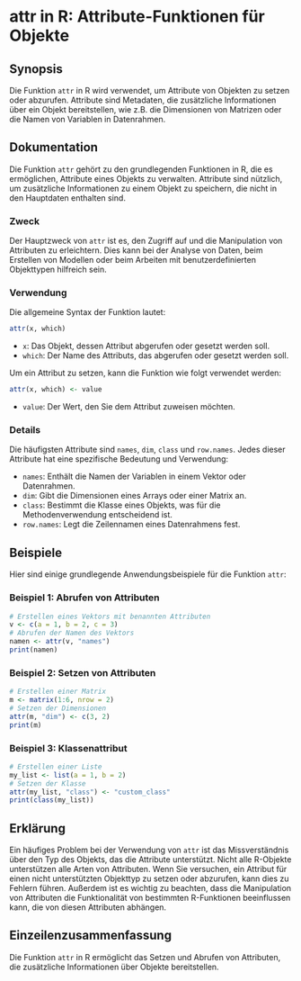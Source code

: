 <!--
Meta Description: # attr in R: Attribute-Funktionen für Objekte ## Synopsis Die Funktion `attr` in R wird verwendet, um Attribute von Objekten zu setzen oder abzurufen....
Meta Keywords: die, von, attr, der, attribute
-->

# attr in R: Attribute-Funktionen für Objekte

## Synopsis
Die Funktion `attr` in R wird verwendet, um Attribute von Objekten zu setzen oder abzurufen. Attribute sind Metadaten, die zusätzliche Informationen über ein Objekt bereitstellen, wie z.B. die Dimensionen von Matrizen oder die Namen von Variablen in Datenrahmen.

## Dokumentation
Die Funktion `attr` gehört zu den grundlegenden Funktionen in R, die es ermöglichen, Attribute eines Objekts zu verwalten. Attribute sind nützlich, um zusätzliche Informationen zu einem Objekt zu speichern, die nicht in den Hauptdaten enthalten sind.

### Zweck
Der Hauptzweck von `attr` ist es, den Zugriff auf und die Manipulation von Attributen zu erleichtern. Dies kann bei der Analyse von Daten, beim Erstellen von Modellen oder beim Arbeiten mit benutzerdefinierten Objekttypen hilfreich sein.

### Verwendung
Die allgemeine Syntax der Funktion lautet:
```R
attr(x, which)
```
- `x`: Das Objekt, dessen Attribut abgerufen oder gesetzt werden soll.
- `which`: Der Name des Attributs, das abgerufen oder gesetzt werden soll.

Um ein Attribut zu setzen, kann die Funktion wie folgt verwendet werden:
```R
attr(x, which) <- value
```
- `value`: Der Wert, den Sie dem Attribut zuweisen möchten.

### Details
Die häufigsten Attribute sind `names`, `dim`, `class` und `row.names`. Jedes dieser Attribute hat eine spezifische Bedeutung und Verwendung:
- `names`: Enthält die Namen der Variablen in einem Vektor oder Datenrahmen.
- `dim`: Gibt die Dimensionen eines Arrays oder einer Matrix an.
- `class`: Bestimmt die Klasse eines Objekts, was für die Methodenverwendung entscheidend ist.
- `row.names`: Legt die Zeilennamen eines Datenrahmens fest.

## Beispiele
Hier sind einige grundlegende Anwendungsbeispiele für die Funktion `attr`:

### Beispiel 1: Abrufen von Attributen
```R
# Erstellen eines Vektors mit benannten Attributen
v <- c(a = 1, b = 2, c = 3)
# Abrufen der Namen des Vektors
namen <- attr(v, "names")
print(namen)
```

### Beispiel 2: Setzen von Attributen
```R
# Erstellen einer Matrix
m <- matrix(1:6, nrow = 2)
# Setzen der Dimensionen
attr(m, "dim") <- c(3, 2)
print(m)
```

### Beispiel 3: Klassenattribut
```R
# Erstellen einer Liste
my_list <- list(a = 1, b = 2)
# Setzen der Klasse
attr(my_list, "class") <- "custom_class"
print(class(my_list))
```

## Erklärung
Ein häufiges Problem bei der Verwendung von `attr` ist das Missverständnis über den Typ des Objekts, das die Attribute unterstützt. Nicht alle R-Objekte unterstützen alle Arten von Attributen. Wenn Sie versuchen, ein Attribut für einen nicht unterstützten Objekttyp zu setzen oder abzurufen, kann dies zu Fehlern führen. Außerdem ist es wichtig zu beachten, dass die Manipulation von Attributen die Funktionalität von bestimmten R-Funktionen beeinflussen kann, die von diesen Attributen abhängen.

## Einzeilenzusammenfassung
Die Funktion `attr` in R ermöglicht das Setzen und Abrufen von Attributen, die zusätzliche Informationen über Objekte bereitstellen.